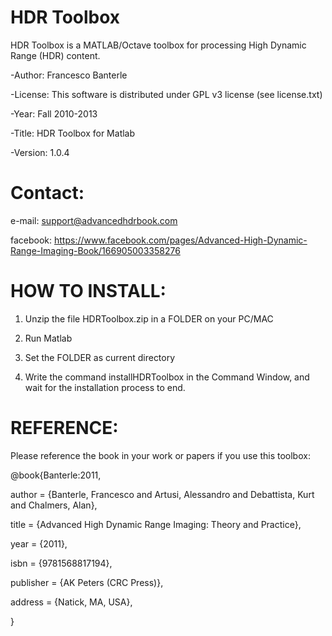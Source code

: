 HDR Toolbox
===========

HDR Toolbox is a MATLAB/Octave toolbox for processing High Dynamic Range (HDR) content.

-Author: Francesco Banterle

-License: This software is distributed under GPL v3 license (see license.txt)

-Year: Fall 2010-2013

-Title: HDR Toolbox for Matlab

-Version: 1.0.4

Contact:
========
e-mail: support@advancedhdrbook.com

facebook: https://www.facebook.com/pages/Advanced-High-Dynamic-Range-Imaging-Book/166905003358276


HOW TO INSTALL:
===============
1) Unzip the file HDRToolbox.zip in a FOLDER on your PC/MAC

2) Run Matlab

3) Set the FOLDER as current directory

4) Write the command installHDRToolbox in the Command Window, and wait for the installation process to end.


REFERENCE:
==========
Please reference the book in your work or papers if you use this toolbox:

@book{Banterle:2011,

author = {Banterle, Francesco and Artusi, Alessandro and Debattista, Kurt and Chalmers, Alan},

title = {Advanced High Dynamic Range Imaging: Theory and Practice},

year = {2011},

isbn = {9781568817194},

publisher = {AK Peters (CRC Press)},

address = {Natick, MA, USA},

}
